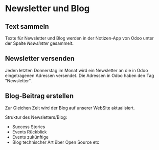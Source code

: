 # Newsletter und Blog

## Text sammeln

Texte für Newsletter und Blog werden in der Notizen-App von Odoo unter der Spalte *Newsletter* gesammelt.

## Newsletter versenden

Jeden letzten Donnerstag im Monat wird ein Newsletter an die in Odoo eingetragenen Adressen versendet.
Die Adressen in Odoo haben den Tag "Newsletter".

## Blog-Beitrag erstellen

Zur Gleichen Zeit wird der Blog auf unserer WebSite aktualisiert.

Struktur des Newsletters/Blog:
* Success Stories
* Events Rückblick
* Events zukünftige
* Blog technischer Art über Open Source etc
